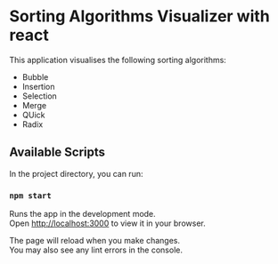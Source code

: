 # Sorting Algorithms Visualizer with react

This application visualises the following sorting algorithms:
- Bubble 
- Insertion
- Selection
- Merge
- QUick
- Radix

## Available Scripts

In the project directory, you can run:

### `npm start`

Runs the app in the development mode.\
Open [http://localhost:3000](http://localhost:3000) to view it in your browser.

The page will reload when you make changes.\
You may also see any lint errors in the console.